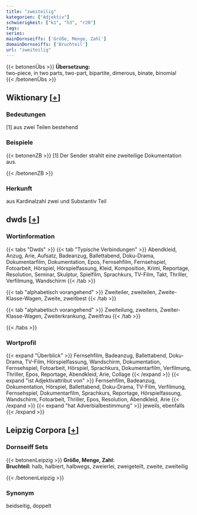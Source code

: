 ```yaml
---
title: "zweiteilig"
kategorien: ["Adjektiv"]
schwierigkeit: ["k1", "h3", "r20"]
tags:
series:
mainDornseiffs: ['Größe, Menge, Zahl']
domainDornseiffs: ['Bruchteil']
url: "zweiteilig"
---
```


{{< betonenÜbs >}}
**Übersetzung:**  
two-piece, in two parts, two-part, bipartite, dimerous, binate, binomial  
{{< /betonenÜbs >}}

## Wiktionary [[+](https://de.wiktionary.org/wiki/zweiteilig)]

### Bedeutungen
[1] aus zwei Teilen bestehend  

### Beispiele
{{< betonenZB >}}
[1] Der Sender strahlt eine zweiteilige Dokumentation aus.  

{{< /betonenZB >}}
### Herkunft
aus Kardinalzahl zwei und Substantiv Teil  



## dwds [[+](https://www.dwds.de/wb/zweiteilig)]

### Wortinformation
{{< tabs "Dwds" >}}
{{< tab "Typische Verbindungen" >}}
Abendkleid, Anzug, Arie, Aufsatz, Badeanzug, Ballettabend, Doku-Drama, Dokumentarfilm, Dokumentation, Epos, Fernsehfilm, Fernsehspiel, Fotoarbeit, Hörspiel, Hörspielfassung, Kleid, Komposition, Krimi, Reportage, Resolution, Seminar, Skulptur, Spielfilm, Sprachkurs, TV-Film, Takt, Thriller, Verfilmung, Wandschirm
{{< /tab >}}

{{< tab "alphabetisch vorangehend" >}}
Zweiteiler, zweiteilen, Zweite-Klasse-Wagen, Zweite, zweitbest
{{< /tab >}}

{{< tab "alphabetisch vorangehend" >}}
Zweiteilung, zweitens, Zweiter-Klasse-Wagen, Zweiterkrankung, Zweitfrau
{{< /tab >}}

{{< /tabs >}}

### Wortprofil
{{< expand "Überblick" >}} Fernsehfilm, Badeanzug, Ballettabend, Doku-Drama, TV-Film, Hörspielfassung, Wandschirm, Dokumentation, Fernsehspiel, Fotoarbeit, Hörspiel, Sprachkurs, Dokumentarfilm, Verfilmung, Thriller, Epos, Reportage, Abendkleid, Arie, Collage {{< /expand >}}
{{< expand "ist Adjektivattribut von" >}} Fernsehfilm, Badeanzug, Dokumentation, Hörspiel, Ballettabend, Doku-Drama, TV-Film, Verfilmung, Fernsehspiel, Dokumentarfilm, Sprachkurs, Reportage, Hörspielfassung, Wandschirm, Fotoarbeit, Thriller, Epos, Resolution, Abendkleid, Arie {{< /expand >}}
{{< expand "hat Adverbialbestimmung" >}} jeweils, ebenfalls {{< /expand >}}

## Leipzig Corpora [[+](https://corpora.uni-leipzig.de/en/res?word=zweiteilig&corpusId=deu_newscrawl-public_2018)]

### Dornseiff Sets
{{< betonenLeipzig >}}
**Größe, Menge, Zahl:**  
**Bruchteil:** halb, halbiert, halbwegs, zweierlei, zweigeteilt, zweite, zweiteilig  

{{< /betonenLeipzig >}}

### Synonym
beidseitig, doppelt

